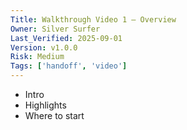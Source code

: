 ```yaml
---
Title: Walkthrough Video 1 — Overview
Owner: Silver Surfer
Last_Verified: 2025-09-01
Version: v1.0.0
Risk: Medium
Tags: ['handoff', 'video']
---
```

- Intro
- Highlights
- Where to start
